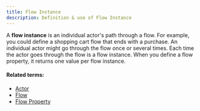 ```yaml
---
title: Flow Instance 
description: Definition & use of Flow Instance 
---
```

A **flow instance** is an individual actor's path through a flow. For example, you could define a shopping cart flow that ends with a purchase. An individual actor might go through the flow once or several times. Each time the actor goes through the flow is a flow instance. When you define a flow property, it returns one value per flow instance.

#### Related terms:

- [Actor](../actor)
- [Flow](../../../glossary/flow)
- [Flow Property](../../../glossary/flow-property)